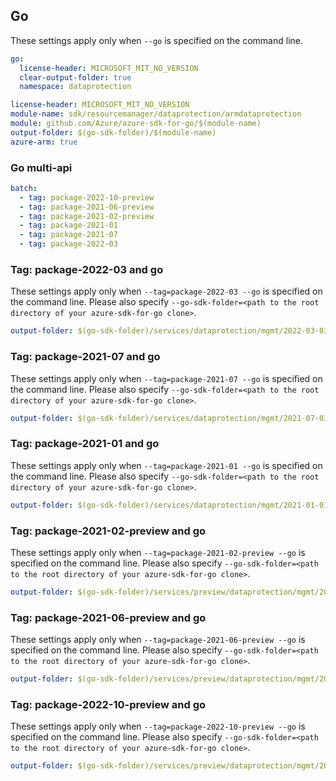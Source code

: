 ## Go

These settings apply only when `--go` is specified on the command line.

``` yaml $(go) && !$(track2)
go:
  license-header: MICROSOFT_MIT_NO_VERSION
  clear-output-folder: true
  namespace: dataprotection
```

``` yaml $(go) && $(track2)
license-header: MICROSOFT_MIT_NO_VERSION
module-name: sdk/resourcemanager/dataprotection/armdataprotection
module: github.com/Azure/azure-sdk-for-go/$(module-name)
output-folder: $(go-sdk-folder)/$(module-name)
azure-arm: true
```

### Go multi-api

``` yaml $(go) && $(multiapi)
batch:
  - tag: package-2022-10-preview
  - tag: package-2021-06-preview
  - tag: package-2021-02-preview
  - tag: package-2021-01
  - tag: package-2021-07
  - tag: package-2022-03
```

### Tag: package-2022-03 and go

These settings apply only when `--tag=package-2022-03 --go` is specified on the command line.
Please also specify `--go-sdk-folder=<path to the root directory of your azure-sdk-for-go clone>`.

``` yaml $(tag)=='package-2022-03' && $(go)
output-folder: $(go-sdk-folder)/services/dataprotection/mgmt/2022-03-01/$(namespace)
```

### Tag: package-2021-07 and go

These settings apply only when `--tag=package-2021-07 --go` is specified on the command line.
Please also specify `--go-sdk-folder=<path to the root directory of your azure-sdk-for-go clone>`.

``` yaml $(tag)=='package-2021-07' && $(go)
output-folder: $(go-sdk-folder)/services/dataprotection/mgmt/2021-07-01/$(namespace)
```

### Tag: package-2021-01 and go

These settings apply only when `--tag=package-2021-01 --go` is specified on the command line.
Please also specify `--go-sdk-folder=<path to the root directory of your azure-sdk-for-go clone>`.

``` yaml $(tag)=='package-2021-01' && $(go)
output-folder: $(go-sdk-folder)/services/dataprotection/mgmt/2021-01-01/$(namespace)
```

### Tag: package-2021-02-preview and go

These settings apply only when `--tag=package-2021-02-preview --go` is specified on the command line.
Please also specify `--go-sdk-folder=<path to the root directory of your azure-sdk-for-go clone>`.

``` yaml $(tag)=='package-2021-02-preview' && $(go)
output-folder: $(go-sdk-folder)/services/preview/dataprotection/mgmt/2021-02-01-preview/$(namespace)
```

### Tag: package-2021-06-preview and go

These settings apply only when `--tag=package-2021-06-preview --go` is specified on the command line.
Please also specify `--go-sdk-folder=<path to the root directory of your azure-sdk-for-go clone>`.

``` yaml $(tag)=='package-2021-06-preview' && $(go)
output-folder: $(go-sdk-folder)/services/preview/dataprotection/mgmt/2021-06-01-preview/$(namespace)
```

### Tag: package-2022-10-preview and go

These settings apply only when `--tag=package-2022-10-preview --go` is specified on the command line.
Please also specify `--go-sdk-folder=<path to the root directory of your azure-sdk-for-go clone>`.

``` yaml $(tag)=='package-2022-10-preview' && $(go)
output-folder: $(go-sdk-folder)/services/preview/dataprotection/mgmt/2022-10-01-preview/$(namespace)
```
